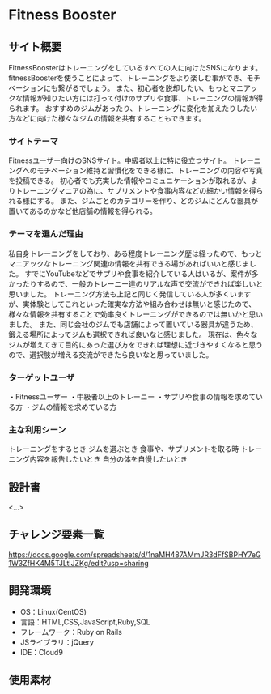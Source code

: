 # Fitness Booster

## サイト概要
FitnessBoosterはトレーニングをしているすべての人に向けたSNSになります。
fitnessBoosterを使うことによって、トレーニングをより楽しむ事ができ、モチベーションにも繋がるでしょう。
また、初心者を脱却したい、もっとマニアックな情報が知りたい方には打って付けのサプリや食事、トレーニングの情報が得られます。
おすすめのジムがあったり、トレーニングに変化を加えたりしたい方などに向けた様々なジムの情報を共有することもできます。

### サイトテーマ
Fitnessユーザー向けのSNSサイト。中級者以上に特に役立つサイト。
トレーニングへのモチベーション維持と習慣化をできる様に、トレーニングの内容や写真を投稿できる。
初心者でも充実した情報やコミュニケーションが取れるが、よりトレーニングマニアの為に、サプリメントや食事内容などの細かい情報を得られる様にする。
また、ジムごとのカテゴリーを作り、どのジムにどんな器具が置いてあるのかなど他店舗の情報を得られる。


### テーマを選んだ理由
私自身トレーニングをしており、ある程度トレーニング歴は経ったので、もっとマニアックなトレーニング関連の情報を共有できる場があればいいと感じました。
すでにYouTubeなどでサプリや食事を紹介している人はいるが、案件が多かったりするので、一般のトレーニー達のリアルな声で交流ができれば楽しいと思いました。
トレーニング方法も上記と同じく発信している人が多くいますが、実体験としてこれといった確実な方法や組み合わせは無いと感じたので、様々な情報を共有することで効率良くトレーニングができるのでは無いかと思いました。
また、同じ会社のジムでも店舗によって置いている器具が違うため、鍛える場所によってジムも選択できれば良いなと感じました。
現在は、色々なジムが増えてきて目的にあった選び方をできれば理想に近づきやすくなると思うので、選択肢が増える交流ができたら良いなと思っていました。


### ターゲットユーザ
・Fitnessユーザー
・中級者以上のトレーニー
・サプリや食事の情報を求めている方
・ジムの情報を求めている方


### 主な利用シーン
トレーニングをするとき
ジムを選ぶとき
食事や、サプリメントを取る時
トレーニング内容を報告したいとき
自分の体を自慢したいとき

## 設計書
<...>

## チャレンジ要素一覧
https://docs.google.com/spreadsheets/d/1naMH487AMmJR3dFfSBPHY7eG1W3ZfHK4M5TJLtlJZKg/edit?usp=sharing

## 開発環境
- OS：Linux(CentOS)
- 言語：HTML,CSS,JavaScript,Ruby,SQL
- フレームワーク：Ruby on Rails
- JSライブラリ：jQuery
- IDE：Cloud9

## 使用素材
